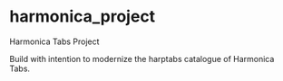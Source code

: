 # harmonica_project
Harmonica Tabs Project 


Build with intention to modernize the harptabs catalogue of Harmonica Tabs.

